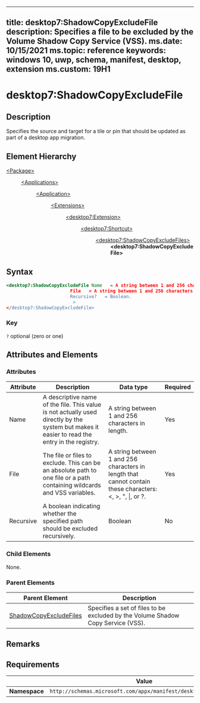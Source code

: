 ﻿---

title: desktop7:ShadowCopyExcludeFile
description: Specifies a file to be excluded by the Volume Shadow Copy Service (VSS).
ms.date: 10/15/2021
ms.topic: reference
keywords: windows 10, uwp, schema, manifest, desktop, extension 
ms.custom: 19H1
---

# desktop7:ShadowCopyExcludeFile

## Description
Specifies the source and target for a tile or pin that should be updated as part of a desktop app migration.

## Element Hierarchy
<dl>
<dt><a href="element-package.md">&lt;Package&gt;</a></dt>
<dd>
<dl>
<dt><a href="element-applications.md">&lt;Applications&gt;</a></dt>
<dd>
<dl>
<dt><a href="element-application.md">&lt;Application&gt;</a></dt>
<dd>
<dl>
<dt><a href="element-1-extensions.md">&lt;Extensions&gt;</a></dt>
<dd>
<dl>
<dt><a href="element-desktop7-extension.md">&lt;desktop7:Extension&gt;</a></dt>
<dd>
<dl>
<dt><a href="element-desktop7-shortcut.md">&lt;desktop7:Shortcut&gt;</a></dt>
<dd>
<dl>
<dt><a href="element-desktop7-shadowcopyexcludefiles.md">&lt;desktop7:ShadowCopyExcludeFiles&gt;</a></dt>
<dd><b>&lt;desktop7:ShadowCopyExcludeFile&gt;</b></dd>
</dl>
</dd>
</dl>
</dd>
</dl>
</dd>
</dl>
</dd>
</dl>
</dd>
</dl>
</dd>
</dl>


## Syntax

```xml
<desktop7:ShadowCopyExcludeFile Name   = A string between 1 and 256 characters in length.
                        File   = A string between 1 and 256 characters in length that cannot contain these characters: <, >, ", |, or ?.   
                        Recursive?   = Boolean. 
                         >
</desktop7:ShadowCopyExcludeFile>
```

### Key
`?` optional (zero or one) 

## Attributes and Elements

### Attributes

| Attribute | Description | Data type | Required |
|-----------|-------------|-----------|----------|
| Name | A descriptive name of the file.  This value is not actually used directly by the system but makes it easier to read the entry in the registry.| A string between 1 and 256 characters in length. | Yes |
| File | The file or files to exclude. This can be an absolute path to one file or a path containing wildcards and VSS variables. | A string between 1 and 256 characters in length that cannot contain these characters: <, >, ", \|, or ?. | Yes |
| Recursive | A boolean indicating whether the specified path should be excluded recursively. | Boolean | No |

### Child Elements

None.

### Parent Elements

| Parent Element | Description |
|---------------|-------------|
| [ShadowCopyExcludeFiles](element-desktop7-shadowcopyexcludefiles.md) | Specifies a set of files to be excluded by the Volume Shadow Copy Service (VSS). |  


## Remarks



## Requirements

|               |     Value                                                        |
|---------------|-------------------------------------------------------------|
| **Namespace** | `http://schemas.microsoft.com/appx/manifest/desktop/windows10/7` |